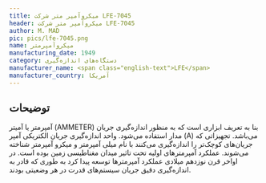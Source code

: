 ```yaml
---
title: میکروآمپر متر شرکت LFE-7045
header: میکروآمپر متر شرکت LFE-7045
author: M. MAD
pic: pics/lfe-7045.png
name: میکروآمپرمتر
manufacturing_date: 1949
category: دستگاه‌های اندازه‌گیری
manufacturer_name: <span class="english-text">LFE</span>
manufacturer_country: آمریکا
---
```


<h2 class="fa-IR-explanation-header">توضیحات</h2>
<p>
آمپرمتر یا آمیتر
<span class="english-text">(AMMETER)</span>
بنا به تعریف ابزاری است که به منظور اندازه‌گیری جریان مدار استفاده می‌شود.
واحد اندازه‌گیری جریان الکتریکی آمپر
<span class="english-text">(A)</span>
می‌باشد. تجهیزاتی که جریان‌های کوچک‌تر را اندازه‌گیری می‌کنند با نام میلی
آمپرمتر و میکرو آمپرمتر شناخته می‌شوند. عملکرد آمپرمترهای اولیه تحت تاثیر
میدان مغناطیسی زمین بوده است. در اواخر قرن نوزدهم میلادی عملکرد آمپرمترها
توسعه پیدا کرد به طوری که قادر به اندازه‌گیری دقیق جریان سیستم‌های قدرت در هر
وضعیتی بودند.
</p>

